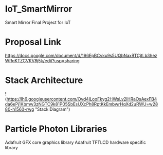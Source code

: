 # IoT_SmartMirror
Smart Mirror Final Project for IoT

# Proposal Link
https://docs.google.com/document/d/196EpBCvku9s5UQbNaxBTCjtLb3hezWRqKTZCVKV8j5k/edit?usp=sharing

# Stack Architecture 
!(https://lh6.googleusercontent.com/Ovd4ILooFkyg2HWsLv2IHRaOsAexFB4da6ePj1Kbmw3zNGTC9k81P05SbEsUXcPh8RptKkEmbwrHqXd2uRWU=w2880-h1560-rwg "Stack Diagram")


# Particle Photon Libraries 
Adafruit GFX core graphics library
Adafruit TFTLCD hardware specific library

